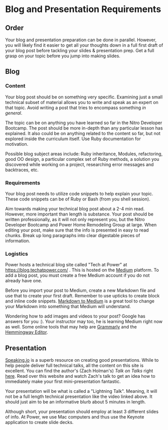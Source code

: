# Blog and Presentation Requirements

## Order

Your blog and presentation preparation can be done in parallel. However, you will likely find it easier to get all your thoughts down in a full first draft of your blog post before tackling your slides & presentation prep. Get a full grasp on your topic before you jump into making slides.

## Blog

### Content

Your blog post should be on something very specific. Examining just a small technical subset of material allows you to write and speak as an expert on that topic. Avoid writing a post that tries to encompass something *in general*.

The topic can be on anything you have learned so far in the Nitro Developer Bootcamp. The post should be more in-depth than any particular lesson has explained. It also could be on anything related to the content so far, but not explored inside the curriculum itself. Use Ruby documentation for motivation.

Possible blog subject areas include: Ruby inheritance, Modules, refactoring, good OO design, a particular complex set of Ruby methods, a solution you discovered while working on a project, researching error messages and backtraces, etc.

### Requirements

Your blog post needs to utilize code snippets to help explain your topic. These code snippets can be of Ruby or Bash (from you shell session).

Aim towards making your technical blog post about a 2-4 min read. However, more important than length is substance. Your post should be written professionally, as it will not only represent you, but the Nitro Developer Bootcamp and Power Home Remodeling Group at large. When editing your post, make sure that the info is presented in easy to read chunks. Break up long paragraphs into clear digestable pieces of information.

### Logistics

Power hosts a technical blog site called "Tech at Power" at https://blog.techatpower.com/ . This is hosted on the [Medium](https://medium.com/) platform. To add a blog post, you must create a free Medium account if you do not already have one.

Before you import your post to Medium, create a new Markdown file and use that to create your first draft. Remember to use upticks to create block and inline code snippets. [Markdown to Medium](http://markdowntomedium.com/) is a great tool to change your Markdown into something that Medium will understand.

Wondering how to add images and videos to your post? Google has answers for you :). Your instructor may too, he is learning Medium right now as well. Some online tools that may help are [Grammarly](https://www.grammarly.com) and the [Hemmingway Editor](http://www.hemingwayapp.com).

## Presentation

[Speaking.io](https://speaking.io/) is a superb resource on creating good presentations. While to help people deliver full technical talks, all the content on this site is excellent. You can find the author's (Zach Holman's) *Talk on Talks* right [here](https://www.youtube.com/watch?v=YVb2GsJHejo). Read over this website and watch Zach's talk to get an idea how to immediately make your first mini-presentation fantastic.

Your presentation will be what is called a "Lightning Talk". Meaning, it will not be a full length technical presentation like the video linked above. It should just aim to be an informative blurb about 5 minutes in length.

Although short, your presentation should employ at least 3 different slides of info. At Power, we use Mac computers and thus use the Keynote application to create slide decks.
